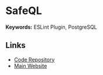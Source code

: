 # SafeQL

**Keywords:** ESLint Plugin, PostgreSQL

## Links

- [Code Repository](https://github.com/ts-safeql/safeql)
- [Main Website](https://safeql.dev)
